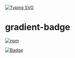[![Typing SVG](https://readme-typing-svg.demolab.com?font=Cartograph+CF&pause=1000&color=D0A176&center=true&random=false&width=500&height=70&lines=Hey+there+%F0%9F%91%8B;I'm+Rolf+Lobo)](https://git.io/typing-svg)

# gradient-badge

[![npm][version]](https://www.npmjs.com/package/gradient-badge)

[![Badge](https://urbkxrrpm0sv.runkit.sh)](https://git.io/gradientbadge)


[version]: https://runkit.io/bokub/npm-version/branches/master/gradient-badge
